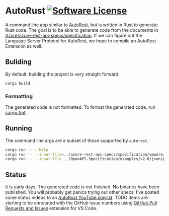 # AutoRust [![Software License](https://img.shields.io/badge/license-MIT-brightgreen.svg)](LICENSE)

A command line app similar to [AutoRest](https://github.com/azure/autorest), but is written in Rust to generate Rust code. The goal is to be able to generate code from the documents in [Azure/azure-rest-api-specs/specification](https://github.com/Azure/azure-rest-api-specs/tree/master/specification). If we can figure out the Language Server Protocol for AutoRest, we hope to compile an AutoRest Extension as well.

## Buliding

By default, building the project is very straight forward:
```sh
cargo build
```

### Formatting

The generated code is not formatted. To format the generated code, run [cargo fmt](https://github.com/rust-lang/rustfmt#usage).

## Running
The command line args are a subset of those supported by `autorest`.

``` sh
cargo run -- --help
cargo run -- --input-file=../azure-rest-api-specs/specification/vmware/resource-manager/Microsoft.AVS/stable/2020-03-20/vmware.json
cargo run -- --input-file ../OpenAPI-Specification/examples/v2.0/json/petstore.json
```

## Status

It is early days. The generated code is not finished. No binaries have been published. You will probably get panics trying out other specs. I've posted some status videos to an [AutoRust YouTube playlist](https://www.youtube.com/playlist?list=PL6MfGfZ-qCMq1mYjzTdGhKOHfrMFZjjW_). TODO items are starting to be annotated with the GitHub issue numbers using [GitHub Pull Requests and Issues](https://marketplace.visualstudio.com/items?itemName=GitHub.vscode-pull-request-github) extension for VS Code.